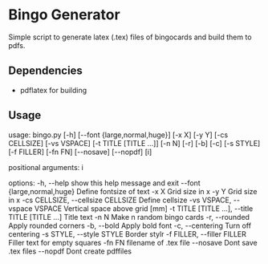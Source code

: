 # Bingo Generator

Simple script to generate latex (.tex) files of bingocards and build them to pdfs. 

## Dependencies
- pdflatex for building 


## Usage

usage: bingo.py [-h] [--font {large,normal,huge}] [-x X] [-y Y] [-cs CELLSIZE]
                [-vs VSPACE] [-t TITLE [TITLE ...]] [-n N] [-r] [-b] [-c]
                [-s STYLE] [-f FILLER] [-fn FN] [--nosave] [--nopdf]
                [i]

positional arguments:
  i

options:
  -h, --help            show this help message and exit
  --font {large,normal,huge}
                        Define fontsize of text
  -x X                  Grid size in x
  -y Y                  Grid size in x
  -cs CELLSIZE, --cellsize CELLSIZE
                        Define cellsize
  -vs VSPACE, --vspace VSPACE
                        Vertical space above grid [mm]
  -t TITLE [TITLE ...], --title TITLE [TITLE ...]
                        Title text
  -n N                  Make n random bingo cards
  -r, --rounded         Apply rounded corners
  -b, --bold            Apply bold font
  -c, --centering       Turn off centering
  -s STYLE, --style STYLE
                        Border stylr
  -f FILLER, --filler FILLER
                        Filler text for empty squares
  -fn FN                filename of .tex file
  --nosave              Dont save .tex files
  --nopdf               Dont create pdffiles